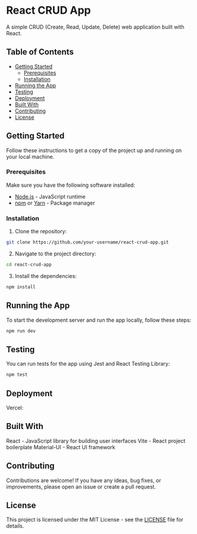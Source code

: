 # React CRUD App

A simple CRUD (Create, Read, Update, Delete) web application built with React.

## Table of Contents

- [Getting Started](#getting-started)
  - [Prerequisites](#prerequisites)
  - [Installation](#installation)
- [Running the App](#running-the-app)
- [Testing](#testing)
- [Deployment](#deployment)
- [Built With](#built-with)
- [Contributing](#contributing)
- [License](#license)

## Getting Started

Follow these instructions to get a copy of the project up and running on your local machine.

### Prerequisites

Make sure you have the following software installed:

- [Node.js](https://nodejs.org/) - JavaScript runtime
- [npm](https://www.npmjs.com/) or [Yarn](https://yarnpkg.com/) - Package manager

### Installation

1. Clone the repository:

```bash
git clone https://github.com/your-username/react-crud-app.git
```

2. Navigate to the project directory:

```bash
cd react-crud-app
```

3. Install the dependencies:

```bash
npm install
```

## Running the App

To start the development server and run the app locally, follow these steps:

```bash
npm run dev
```

## Testing

You can run tests for the app using Jest and React Testing Library:

```bash
npm test
```

## Deployment

Vercel:

## Built With

React - JavaScript library for building user interfaces
Vite - React project boilerplate
Material-UI - React UI framework

## Contributing

Contributions are welcome! If you have any ideas, bug fixes, or improvements, please open an issue or create a pull request.

## License

This project is licensed under the MIT License - see the [LICENSE](LICENSE) file for details.
